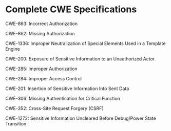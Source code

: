 

# Complete CWE Specifications

CWE-863: Incorrect Authorization

CWE-862: Missing Authorization

CWE-1336: Improper Neutralization of Special Elements Used in a Template Engine

CWE-200: Exposure of Sensitive Information to an Unauthorized Actor

CWE-285: Improper Authorization

CWE-284: Improper Access Control

CWE-201: Insertion of Sensitive Information Into Sent Data

CWE-306: Missing Authentication for Critical Function

CWE-352: Cross-Site Request Forgery (CSRF)

CWE-1272: Sensitive Information Uncleared Before Debug/Power State Transition